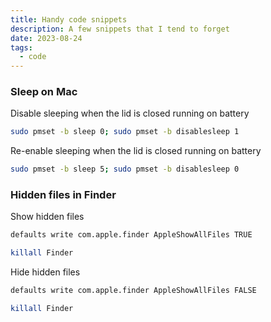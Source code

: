 ```yaml
---
title: Handy code snippets
description: A few snippets that I tend to forget
date: 2023-08-24
tags:
  - code
---
```


### Sleep on Mac  

Disable sleeping when the lid is closed running on battery

```bash
sudo pmset -b sleep 0; sudo pmset -b disablesleep 1
```

Re-enable sleeping when the lid is closed running on battery
```bash
sudo pmset -b sleep 5; sudo pmset -b disablesleep 0
```

### Hidden files in Finder

Show hidden files

```bash
defaults write com.apple.finder AppleShowAllFiles TRUE
```

```bash
killall Finder
```

Hide hidden files

```bash
defaults write com.apple.finder AppleShowAllFiles FALSE
```

```bash
killall Finder
```
